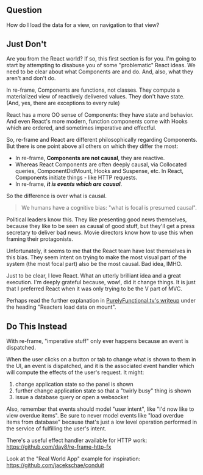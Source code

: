 
<!-- leave this H1 here. It stops mkdocs putting in a Title at the top.
     It needs to be at the top of the file otherwise it breaks the 
     table of contents on the right hand side. -->
#

## Question

How do I load the data for a view, on navigation to that view? 

## Just Don't

Are you from the React world?  If so, this first section is for you. I'm going to start by attempting to disabuse you of some "problematic" React ideas. We need to be clear about what Components are and do. And, also, what they aren't and don't do.  

In re-frame, Components are functions, not classes. They compute a materialized view of reactively delivered values. They don't have state.  (And, yes, there are exceptions to every rule)

React has a more OO sense of Components: they have state and behavior.  And even React's more modern, function components come with Hooks which are ordered, and sometimes imperative and effectful. 

So, re-frame and React are different philosophically regarding Components.  But there is one point above all others on which they differ the most:

- In re-frame, **Components are not causal**, they are reactive. 
- Whereas React Components are often deeply causal, via Collocated queries, ComponentDidMount, Hooks and Suspense, etc.  In React, Components initiate things - like HTTP requests.  
- In re-frame, ***it is events which are causal***. 

So the difference is over what is causal. 

>  We humans have a cognitive bias: "what is focal is presumed causal".  

Political leaders know this. They like presenting good news themselves, because they like to be seen as causal of good stuff, but they'll get a press secretary to deliver bad news. Movie directors know how to use this when framing their protagonists.

Unfortunately, it seems to me that the React team have lost themselves in this bias. They seem intent on trying to make the most visual part of the system (the most focal part) also be the most causal. Bad idea, IMHO.

Just to be clear, I love React.  What an utterly brilliant idea and a great execution. I'm deeply grateful because, wow!, did it change things.  It is just that I preferred React when it was only trying to be the V part of MVC. 

Perhaps read the further explanation in [PurelyFunctional.tv's writeup](https://purelyfunctional.tv/article/react-vs-re-frame/) under the heading "Reacters load data on mount". 

## Do This Instead 

With re-frame, "imperative stuff" only ever happens because an event 
is dispatched.

When the user clicks on a button or tab to change what is shown 
to them in the UI, an event is dispatched, and it is 
the associated event handler which will compute the 
effects of the user's request. It might:

  1. change application state so the panel is shown
  2. further change application state so that a "twirly busy" thing is shown
  3. issue a database query or open a websocket

Also, remember that events should model "user intent", like 
"I'd now like to view overdue items". Be sure to never model events like
"load overdue items from database" because that's just a
low level operation performed in the service of fulfilling
the user's intent.

There's a useful effect handler available for HTTP work:
<https://github.com/day8/re-frame-http-fx>

Look at the "Real World App" example for inspiration: 
<https://github.com/jacekschae/conduit>


